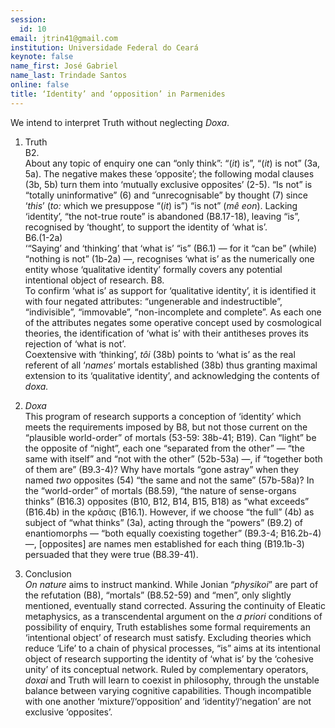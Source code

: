 ```yaml
---
session:
  id: 10
email: jtrin41@gmail.com
institution: Universidade Federal do Ceará
keynote: false
name_first: José Gabriel
name_last: Trindade Santos
online: false
title: ‘Identity’ and ‘opposition’ in Parmenides
---
```

We intend to interpret Truth without neglecting *Doxa*.

1. Truth  
B2.  
About any topic of enquiry one can “only think”\: “\(*it*\) is”, “\(*it*\) is not” \(3a, 5a\). The negative makes these ‘opposite’; the following modal clauses \(3b, 5b\) turn them into ‘mutually exclusive opposites’ \(2-5\). “Is not” is “totally uninformative” \(6\) and “unrecognisable” by thought \(7\) since ‘*this*’ \(*to\:* which we presuppose “\(*it*\) is”\) “is not” \(*mê eon*\). Lacking ‘identity’, “the not-true route” is abandoned \(B8.17-18\), leaving “is”, recognised by ‘thought’, to support the identity of ‘what is’.   
B6.\(1-2a\)   
‘“Saying’ and ‘thinking’ that ‘what is’ “is” \(B6.1\) — for it “can be” \(while\) “nothing is not” \(1b-2a\) —, recognises ‘what is’ as the numerically one entity whose ‘qualitative identity’ formally covers any potential intentional object of research. B8.   
To confirm ‘what is’ as support for ‘qualitative identity’, it is identified it with four negated attributes\: “ungenerable and indestructible”, “indivisible”, “immovable”, “non-incomplete and complete”. As each one of the attributes negates some operative concept used by cosmological theories, the identification of ‘what is’ with their antitheses proves its rejection of ‘what is not’.   
Coextensive with ‘thinking’, *tôi* \(38b\) points to ‘what is’ as the real referent of all ‘*names*’ mortals established \(38b\) thus granting maximal extension to its ‘qualitative identity’, and acknowledging the contents of *doxa.*

2. *Doxa*  
This program of research supports a conception of ‘identity’ which meets the requirements imposed by B8, but not those current on the “plausible world-order” of mortals \(53-59\: 38b-41; B19\). Can “light” be the opposite of “night”, each one “separated from the other” — “the same with itself” and “not with the other” \(52b-53a\) —, if “together both of them are” \(B9.3-4\)? Why have mortals “gone astray” when they named *two* opposites \(54\) “the same and not the same” \(57b-58a\)?
In the “world-order” of mortals \(B8.59\), “the nature of sense-organs thinks” \(B16.3\) opposites \(B10, B12, B14, B15, B18\) as “what exceeds” \(B16.4b\) in the κρᾶσις \(B16.1\). However, if we choose “the full” \(4b\) as subject of “what thinks” \(3a\), acting through the “powers” \(B9.2\) of enantiomorphs — “both equally coexisting together” \(B9.3-4; B16.2b-4\) —, \[opposites\] are names men established for each thing \(B19.1b-3\) persuaded that they were true \(B8.39-41\).

3. Conclusion  
*On nature* aims to instruct mankind. While Jonian “*physikoi*” are part of the refutation \(B8\), “mortals” \(B8.52-59\) and “men”, only slightly mentioned, eventually stand corrected. Assuring the continuity of Eleatic metaphysics, as a transcendental argument on the *a priori* conditions of possibility of enquiry, Truth establishes some formal requirements an ‘intentional object’ of research must satisfy. Excluding theories which reduce ‘Life’ to a chain of physical processes, “is” aims at its intentional object of research supporting the identity of ‘what is’ by the ‘cohesive unity’ of its conceptual network. Ruled by complementary operators, *doxai* and Truth will learn to coexist in philosophy, through the unstable balance between varying cognitive capabilities. Though incompatible with one another ‘mixture’/‘opposition’ and ‘identity’/‘negation’ are not exclusive ‘opposites’.
